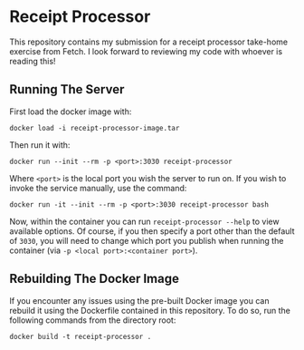 # Receipt Processor

This repository contains my submission for a receipt processor take-home exercise from Fetch.
I look forward to reviewing my code with whoever is reading this!

## Running The Server

First load the docker image with:

`docker load -i receipt-processor-image.tar`

Then run it with:

`docker run --init --rm -p <port>:3030 receipt-processor`

Where `<port>` is the local port you wish the server to run on.
If you wish to invoke the service manually, use the command:

`docker run -it --init --rm -p <port>:3030 receipt-processor bash`

Now, within the container you can run `receipt-processor --help` to view available options.
Of course, if you then specify a port other than the default of `3030`, you will need to change which port you publish when running the container (via `-p <local port>:<container port>`).

## Rebuilding The Docker Image

If you encounter any issues using the pre-built Docker image you can rebuild it using the
Dockerfile contained in this repository. To do so, run the following commands from the directory root:

`docker build -t receipt-processor .`
